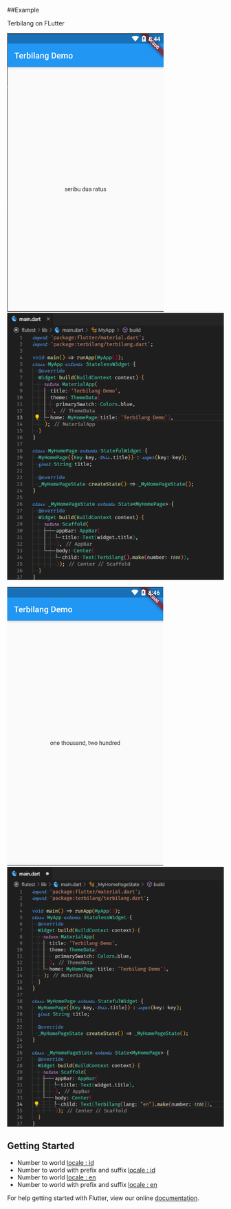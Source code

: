 ##Example

Terbilang on FLutter

![locale : id](/example/images/ss_id.png)
![source code locale : id](/example/images/sc_id.png)

![locale : en](/example/images/ss_en.png)
![source code locale : en](/example/images/sc_en.png)
## Getting Started
* Number to world [locale : id](/example/id/terbilang_id.dart)
* Number to world with prefix and suffix [locale : id](/example/id/terbilang_id.dart)
* Number to world [locale : en](/example/id/number_en.dart)
* Number to world with prefix and suffix [locale : en](/example/id/number_en_postfix_suffix.dart)

For help getting started with Flutter, view our online
[documentation](https://flutter.io/).
